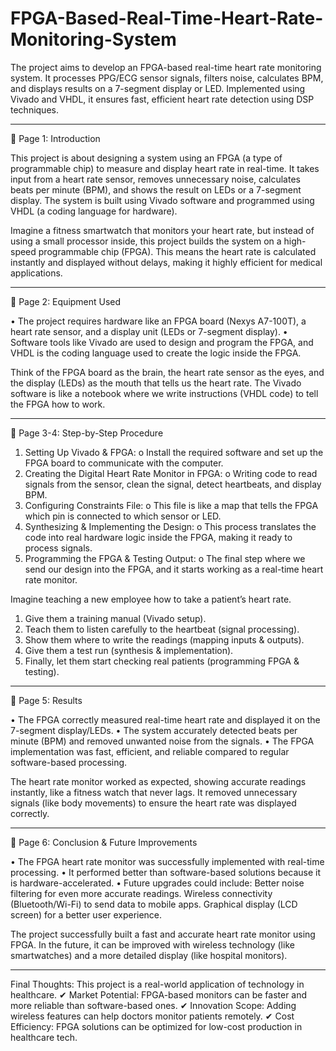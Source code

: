 # FPGA-Based-Real-Time-Heart-Rate-Monitoring-System
The project aims to develop an FPGA-based real-time heart rate monitoring system. It processes PPG/ECG sensor signals, filters noise, calculates BPM, and displays results on a 7-segment display or LED. Implemented using Vivado and VHDL, it ensures fast, efficient heart rate detection using DSP techniques.




________________________________________
🔷 Page 1: Introduction

This project is about designing a system using an FPGA (a type of programmable chip) to measure and display heart rate in real-time. It takes input from a heart rate sensor, removes unnecessary noise, calculates beats per minute (BPM), and shows the result on LEDs or a 7-segment display. The system is built using Vivado software and programmed using VHDL (a coding language for hardware).

Imagine a fitness smartwatch that monitors your heart rate, but instead of using a small processor inside, this project builds the system on a high-speed programmable chip (FPGA). This means the heart rate is calculated instantly and displayed without delays, making it highly efficient for medical applications.
________________________________________
🔷 Page 2: Equipment Used

•	The project requires hardware like an FPGA board (Nexys A7-100T), a heart rate sensor, and a display unit (LEDs or 7-segment display).
•	Software tools like Vivado are used to design and program the FPGA, and VHDL is the coding language used to create the logic inside the FPGA.

Think of the FPGA board as the brain, the heart rate sensor as the eyes, and the display (LEDs) as the mouth that tells us the heart rate. The Vivado software is like a notebook where we write instructions (VHDL code) to tell the FPGA how to work.
________________________________________
🔷 Page 3-4: Step-by-Step Procedure
1.	Setting Up Vivado & FPGA:
o	Install the required software and set up the FPGA board to communicate with the computer.
2.	Creating the Digital Heart Rate Monitor in FPGA:
o	Writing code to read signals from the sensor, clean the signal, detect heartbeats, and display BPM.
3.	Configuring Constraints File:
o	This file is like a map that tells the FPGA which pin is connected to which sensor or LED.
4.	Synthesizing & Implementing the Design:
o	This process translates the code into real hardware logic inside the FPGA, making it ready to process signals.
5.	Programming the FPGA & Testing Output:
o	The final step where we send our design into the FPGA, and it starts working as a real-time heart rate monitor.

Imagine teaching a new employee how to take a patient’s heart rate.
1.	Give them a training manual (Vivado setup).
2.	Teach them to listen carefully to the heartbeat (signal processing).
3.	Show them where to write the readings (mapping inputs & outputs).
4.	Give them a test run (synthesis & implementation).
5.	Finally, let them start checking real patients (programming FPGA & testing).
________________________________________
🔷 Page 5: Results

•	The FPGA correctly measured real-time heart rate and displayed it on the 7-segment display/LEDs.
•	The system accurately detected beats per minute (BPM) and removed unwanted noise from the signals.
•	The FPGA implementation was fast, efficient, and reliable compared to regular software-based processing.

The heart rate monitor worked as expected, showing accurate readings instantly, like a fitness watch that never lags. It removed unnecessary signals (like body movements) to ensure the heart rate was displayed correctly.
________________________________________
🔷 Page 6: Conclusion & Future Improvements

•	The FPGA heart rate monitor was successfully implemented with real-time processing.
•	It performed better than software-based solutions because it is hardware-accelerated.
•	Future upgrades could include:
    Better noise filtering for even more accurate readings.
    Wireless connectivity (Bluetooth/Wi-Fi) to send data to mobile apps.
    Graphical display (LCD screen) for a better user experience.

The project successfully built a fast and accurate heart rate monitor using FPGA. In the future, it can be improved with wireless technology (like smartwatches) and a more detailed display (like hospital monitors).
________________________________________
Final Thoughts:
This project is a real-world application of technology in healthcare. 
✔ Market Potential: FPGA-based monitors can be faster and more reliable than software-based ones.
✔ Innovation Scope: Adding wireless features can help doctors monitor patients remotely.
✔ Cost Efficiency: FPGA solutions can be optimized for low-cost production in healthcare tech.


